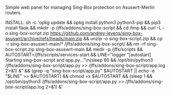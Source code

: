 Simple web panel for managing Sing-Box protection on Asuswrt-Merlin routers.

INSTALL: 
sh -c 'opkg update && opkg install python3 python3-pip && pip3 install flask && mkdir -p /jffs/addons/sing-box-script && cd /tmp && curl -L -o sing-box-script.zip https://github.com/andrey-levens/sing-box-asuswrt/archive/refs/heads/main.zip && unzip -o sing-box-script.zip && cp -r sing-box-asuswrt-main/* /jffs/addons/sing-box-script/ && rm -rf sing-box-script.zip sing-box-asuswrt-main && mkdir -p /jffs/scripts && AUTOSTART=/jffs/scripts/services-start && LINE="logger \"[autostart] Starting sing-box-script and app.py...\"\n(sleep 60 && /opt/bin/python3 /jffs/addons/sing-box-script/app.py >> /jffs/addons/sing-box-script/app.log 2>&1) &" && (grep -q "sing-box-script/app.py" $AUTOSTART || echo -e "$LINE" >> $AUTOSTART) && chmod +x $AUTOSTART && (sleep 1 && /opt/bin/python3 /jffs/addons/sing-box-script/app.py >> /jffs/addons/sing-box-script/app.log 2>&1) &'

